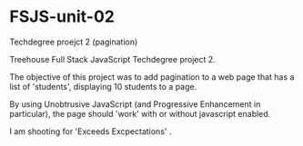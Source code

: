 # FSJS-unit-02
 Techdegree proejct 2 (pagination)

Treehouse Full Stack JavaScript Techdegree project 2.

The objective of this project was to add pagination to a web page that has a list of 'students', displaying 10 students to a page.

By using Unobtrusive JavaScript (and Progressive Enhancement in particular), the page should 'work' with or without javascript enabled.

I am shooting for 'Exceeds Excpectations' .